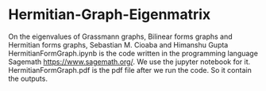 # Hermitian-Graph-Eigenmatrix
On the eigenvalues of Grassmann graphs, Bilinear forms graphs and Hermitian forms graphs, Sebastian M. Cioaba and Himanshu Gupta
HermitianFormGraph.ipynb is the code written in the programming language Sagemath https://www.sagemath.org/. We use the jupyter notebook for it.
HermitianFormGraph.pdf is the pdf file after we run the code. So it contain the outputs. 
